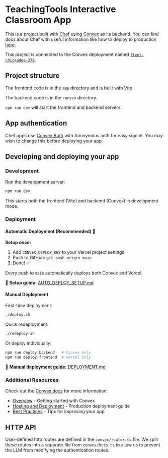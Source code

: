 # TeachingTools Interactive Classroom App
  
This is a project built with [Chef](https://chef.convex.dev) using [Convex](https://convex.dev) as its backend.
 You can find docs about Chef with useful information like how to deploy to production [here](https://docs.convex.dev/chef).
  
This project is connected to the Convex deployment named [`fleet-chickadee-379`](https://dashboard.convex.dev/d/fleet-chickadee-379).
  
## Project structure
  
The frontend code is in the `app` directory and is built with [Vite](https://vitejs.dev/).
  
The backend code is in the `convex` directory.
  
`npm run dev` will start the frontend and backend servers.

## App authentication

Chef apps use [Convex Auth](https://auth.convex.dev/) with Anonymous auth for easy sign in. You may wish to change this before deploying your app.

## Developing and deploying your app

### Development

Run the development server:
```bash
npm run dev
```

This starts both the frontend (Vite) and backend (Convex) in development mode.

### Deployment

#### Automatic Deployment (Recommended) 🚀

**Setup once:**
1. Add `CONVEX_DEPLOY_KEY` to your Vercel project settings
2. Push to GitHub: `git push origin main`
3. Done! ✅

Every push to `main` automatically deploys both Convex and Vercel.

📖 **Setup guide:** [AUTO_DEPLOY_SETUP.md](./AUTO_DEPLOY_SETUP.md)

#### Manual Deployment

First-time deployment:
```bash
./deploy.sh
```

Quick redeployment:
```bash
./redeploy.sh
```

Or deploy individually:
```bash
npm run deploy:backend   # Convex only
npm run deploy:frontend  # Vercel only
```

📖 **Manual deployment guide:** [DEPLOYMENT.md](./DEPLOYMENT.md)

### Additional Resources

Check out the [Convex docs](https://docs.convex.dev/) for more information:
* [Overview](https://docs.convex.dev/understanding/) - Getting started with Convex
* [Hosting and Deployment](https://docs.convex.dev/production/) - Production deployment guide
* [Best Practices](https://docs.convex.dev/understanding/best-practices/) - Tips for improving your app

## HTTP API

User-defined http routes are defined in the `convex/router.ts` file. We split these routes into a separate file from `convex/http.ts` to allow us to prevent the LLM from modifying the authentication routes.
